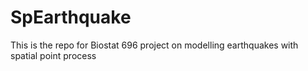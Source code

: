 # SpEarthquake
This is the repo for Biostat 696 project on modelling earthquakes with spatial point process
